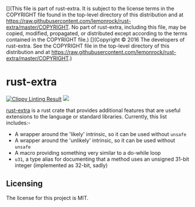 [](This file is part of rust-extra. It is subject to the license terms in the COPYRIGHT file found in the top-level directory of this distribution and at https://raw.githubusercontent.com/lemonrock/rust-extra/master/COPYRIGHT. No part of rust-extra, including this file, may be copied, modified, propagated, or distributed except according to the terms contained in the COPYRIGHT file.)
[](Copyright © 2016 The developers of rust-extra. See the COPYRIGHT file in the top-level directory of this distribution and at https://raw.githubusercontent.com/lemonrock/rust-extra/master/COPYRIGHT.)

# rust-extra

[![Clippy Linting Result](https://clippy.bashy.io/github/lemonrock/rust-extra/master/badge.svg?style=plastic)](https://clippy.bashy.io/github/lemonrock/rust-extra/master/log) [![](https://img.shields.io/badge/Code%20Style-rustfmt-brightgreen.svg?style=plastic)](https://github.com/rust-lang-nursery/rustfmt#configuring-rustfmt)

[rust-extra] is a rust crate that provides additional features that are useful extensions to the language or standard libraries. Currently, this list includes:-

* A wrapper around the 'likely' intrinsic, so it can be used without `unsafe`
* A wrapper around the 'unlikely' intrinsic, so it can be used without `unsafe`
* A macro providing something very similar to a do-while loop
* `u31`, a type alias for documenting that a method uses an unsigned 31-bit integer (implemented as 32-bit, sadly)


## Licensing

The license for this project is MIT.

[rust-extra]: https://github.com/lemonrock/rust-extra "rust-extra GitHub page"
